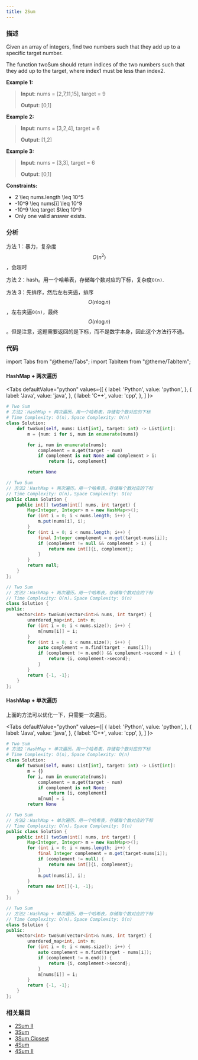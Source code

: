 ```yaml
---
title: 2Sum
---
```


### 描述

Given an array of integers, find two numbers such that they add up to a specific target number.

The function twoSum should return indices of the two numbers such that they add up to the target, where index1 must be less than index2.

**Example 1:**

> **Input**: nums = [2,7,11,15], target = 9
>
> **Output**: [0,1]

**Example 2:**

> **Input**: nums = [3,2,4], target = 6
>
> **Output**: [1,2]

**Example 3:**

> **Input**: nums = [3,3], target = 6
>
> **Output**: [0,1]

**Constraints:**

- 2 \leq nums.length \leq 10^5
- -10^9 \leq nums[i] \leq 10^9
- -10^9 \leq target  $\leq 10^9
- Only one valid answer exists.

### 分析

方法 1：暴力，复杂度$$O(n^2)$$，会超时

方法 2：hash。用一个哈希表，存储每个数对应的下标，复杂度`O(n)`.

方法 3：先排序，然后左右夹逼，排序$$O(n\log n)$$，左右夹逼`O(n)`，最终$$O(n\log n)$$。但是注意，这题需要返回的是下标，而不是数字本身，因此这个方法行不通。

### 代码

import Tabs from "@theme/Tabs";
import TabItem from "@theme/TabItem";

#### HashMap + 两次遍历

<Tabs
defaultValue="python"
values={[
{ label: 'Python', value: 'python', },
{ label: 'Java', value: 'java', },
{ label: 'C++', value: 'cpp', },
]
}>
<TabItem value="python">

```python
# Two Sum
# 方法2：HashMap + 两次遍历。用一个哈希表，存储每个数对应的下标
# Time Complexity: O(n)，Space Complexity: O(n)
class Solution:
    def twoSum(self, nums: List[int], target: int) -> List[int]:
        m = {num: i for i, num in enumerate(nums)}

        for i, num in enumerate(nums):
            complement = m.get(target - num)
            if complement is not None and complement > i:
                return [i, complement]

        return None
```

</TabItem>
<TabItem value="java">

```java
// Two Sum
// 方法2：HashMap + 两次遍历。用一个哈希表，存储每个数对应的下标
// Time Complexity: O(n)，Space Complexity: O(n)
public class Solution {
    public int[] twoSum(int[] nums, int target) {
        Map<Integer, Integer> m = new HashMap<>();
        for (int i = 0; i < nums.length; i++) {
            m.put(nums[i], i);
        }
        for (int i = 0; i < nums.length; i++) {
            final Integer complement = m.get(target-nums[i]);
            if (complement != null && complement > i) {
                return new int[]{i, complement};
            }
        }
        return null;
    }
};
```

</TabItem>
<TabItem value="cpp">

```cpp
// Two Sum
// 方法2：HashMap + 两次遍历。用一个哈希表，存储每个数对应的下标
// Time Complexity: O(n)，Space Complexity: O(n)
class Solution {
public:
    vector<int> twoSum(vector<int>& nums, int target) {
        unordered_map<int, int> m;
        for (int i = 0; i < nums.size(); i++) {
            m[nums[i]] = i;
        }
        for (int i = 0; i < nums.size(); i++) {
            auto complement = m.find(target - nums[i]);
            if (complement != m.end() && complement->second > i) {
                return {i, complement->second};
            }
        }
        return {-1, -1};
    }
};
```

</TabItem>
</Tabs>

#### HashMap + 单次遍历

上面的方法可以优化一下，只需要一次遍历。

<Tabs
defaultValue="python"
values={[
{ label: 'Python', value: 'python', },
{ label: 'Java', value: 'java', },
{ label: 'C++', value: 'cpp', },
]
}>
<TabItem value="python">

```python
# Two Sum
# 方法2：HashMap + 单次遍历。用一个哈希表，存储每个数对应的下标
# Time Complexity: O(n)，Space Complexity: O(n)
class Solution:
    def twoSum(self, nums: List[int], target: int) -> List[int]:
        m = {}
        for i, num in enumerate(nums):
            complement = m.get(target - num)
            if complement is not None:
                return [i, complement]
            m[num] = i
        return None
```

</TabItem>
<TabItem value="java">

```java
// Two Sum
// 方法2：HashMap + 单次遍历。用一个哈希表，存储每个数对应的下标
// Time Complexity: O(n)，Space Complexity: O(n)
public class Solution {
    public int[] twoSum(int[] nums, int target) {
        Map<Integer, Integer> m = new HashMap<>();
        for (int i = 0; i < nums.length; i++) {
            final Integer complement = m.get(target-nums[i]);
            if (complement != null) {
                return new int[]{i, complement};
            }
            m.put(nums[i], i);
        }
        return new int[]{-1, -1};
    }
};
```

</TabItem>
<TabItem value="cpp">

```cpp
// Two Sum
// 方法2：HashMap + 单次遍历。用一个哈希表，存储每个数对应的下标
// Time Complexity: O(n)，Space Complexity: O(n)
class Solution {
public:
    vector<int> twoSum(vector<int>& nums, int target) {
        unordered_map<int, int> m;
        for (int i = 0; i < nums.size(); i++) {
            auto complement = m.find(target - nums[i]);
            if (complement != m.end()) {
                return {i, complement->second};
            }
            m[nums[i]] = i;
        }
        return {-1, -1};
    }
};
```

</TabItem>
</Tabs>

### 相关题目

- [2Sum II](../dual-pointers/2sum-ii.md)
- [3Sum](../dual-pointers/3sum.md)
- [3Sum Closest](../dual-pointers/3sum-closest.md)
- [4Sum](../dual-pointers/4sum.md)
- [4Sum II](4sum-ii.md)
